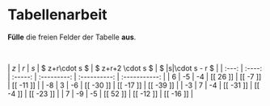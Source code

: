<!--
version:  0.0.1

language: de

@style
input {
    text-align: center;
}
@end

formula: \carry   \textcolor{red}{\scriptsize #1}
formula: \digit   \rlap{\carry{#1}}\phantom{#2}#2
formula: \permil  \text{‰}

import: https://raw.githubusercontent.com/LiaTemplates/Tikz-Jax/main/README.md

script: https://cdn.jsdelivr.net/gh/LiaTemplates/Tikz-Jax@main/dist/index.js


tags: Tabelle, Parameter, Negative Zahlen, Vorrangsregeln, leicht, niedrig, Angeben

comment: Setze für die Parameter Werte ein und fülle alle Felder der Tabelle aus.

author: Martin Lommatzsch

-->




# Tabellenarbeit

**Fülle** die freien Felder der Tabelle **aus**.

<br>

<!-- data-type="none"
data-sortable="false" -->
|  $z$  |   $r$  |   $s$   |  $ z+r\cdot s $  |  $ z+r+2 \cdot s $ | $ |s|\cdot s - r $ |
| :---: | :----: | :-----: | :---------:      | :----------:       | :-----------:      |
|  6    |   -5   |   -4    | [[ 26  ]]        |   [[ -7  ]]        |  [[ -11 ]]         |
|  -8   |   3    |    -6   | [[ -30 ]]        |   [[ -17 ]]        |  [[ -39 ]]         |
|   -3  |   7    |    -4   | [[ -31 ]]        |   [[ -4  ]]        |  [[ -23 ]]         |
|   7   |   -9   |    -5   | [[ 52  ]]        |   [[ -12 ]]        |  [[ -16 ]]         |